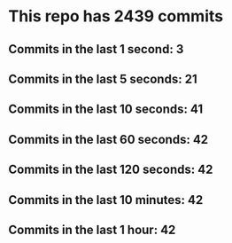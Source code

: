 # This repo has 2439 commits

## Commits in the last 1 second: 3
## Commits in the last 5 seconds: 21
## Commits in the last 10 seconds: 41
## Commits in the last 60 seconds: 42
## Commits in the last 120 seconds: 42
## Commits in the last 10 minutes: 42
## Commits in the last 1 hour: 42
